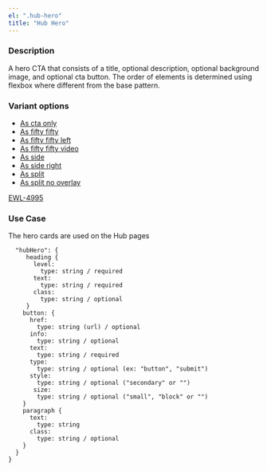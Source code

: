 ```yaml
---
el: ".hub-hero"
title: "Hub Hero"
---
```

### Description

A hero CTA that consists of a title, optional description, optional background image, and optional cta button. The order of elements is determined using flexbox where different from the base pattern.

### Variant options
* [As cta only](?p=molecules-hub-hero-as-cta-only)
* [As fifty fifty](?p=molecules-hub-hero-as-fifty-fifty)
* [As fifty fifty left](?p=molecules-hub-hero-as-fifty-fifty-left)
* [As fifty fifty video](?p=molecules-hub-hero-as-fifty-fifty-video)
* [As side](?p=molecules-hub-hero-as-side)
* [As side right](?p=molecules-hub-hero-as-side-right)
* [As split](?p=molecules-hub-hero-as-split)
* [As split no overlay](?p=molecules-hub-hero-as-split-no-overlay)

[EWL-4995](https://issues.ama-assn.org/browse/EWL-4995)


### Use Case
The hero cards are used on the Hub pages 

~~~
  "hubHero": {
     heading {
       level:
         type: string / required
       text:
         type: string / required
       class:
         type: string / optional
     }
    button: {
      href:
        type: string (url) / optional
      info: 
        type: string / optional
      text: 
        type: string / required
      type:
        type: string / optional (ex: "button", "submit")
      style:
        type: string / optional ("secondary" or "")
       size:
        type: string / optional ("small", "block" or "")
    }
    paragraph {
      text:
        type: string
      class:
        type: string / optional
    }
  }
}
~~~
